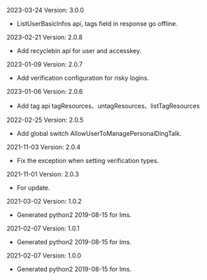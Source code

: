 2023-03-24 Version: 3.0.0
- ListUserBasicInfos api, tags field in response go offline.

2023-02-21 Version: 2.0.8
- Add recyclebin api for user and accesskey.

2023-01-09 Version: 2.0.7
- Add verification configuration for risky logins.

2023-01-06 Version: 2.0.6
- Add tag api tagResources、untagResources、listTagResources

2022-02-25 Version: 2.0.5
- Add global switch AllowUserToManagePersonalDingTalk.

2021-11-03 Version: 2.0.4
- Fix the exception when setting verification types.

2021-11-01 Version: 2.0.3
- For update.

2021-03-02 Version: 1.0.2
- Generated python2 2019-08-15 for Ims.

2021-02-07 Version: 1.0.1
- Generated python2 2019-08-15 for Ims.

2021-02-07 Version: 1.0.0
- Generated python2 2019-08-15 for Ims.

